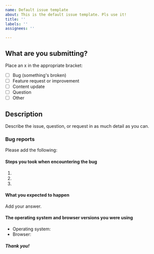 ```yaml
---
name: Default issue template
about: This is the default issue template. Pls use it!
title: ''
labels: ''
assignees: ''

---
```

## What are you submitting?
Place an x in the appropriate bracket:

- [ ] Bug (something's broken)
- [ ] Feature request or improvement
- [ ] Content update
- [ ] Question
- [ ] Other

## Description
Describe the issue, question, or request in as much detail as you can.


### Bug reports
Please add the following:

#### Steps you took when encountering the bug
1. 
2.
3.


#### What you expected to happen
Add your answer.

#### The operating system and browser versions you were using
- Operating system:
- Browser:


##### Thank you!
